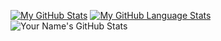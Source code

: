 	
[![My GitHub Stats](https://github-readme-stats.vercel.app/api/?username=WhoAbdullahSheikh&count_private=true&theme=tokyonight&showicons=true)]()
[![My GitHub Language Stats](https://github-readme-stats.vercel.app/api/top-langs/?username=WhoAbdullahSheikh&langs_count=5&theme=tokyonight)]()
![Your Name's GitHub Stats](https://github-readme-stats.vercel.app/api?username=WhoAbdullahSheikh&show_icons=true&theme=dracula)
